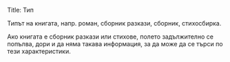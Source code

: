 Title: Тип

Типът на книгата, напр. роман, сборник разкази, сборник, стихосбирка.

Ако книгата е сборник разкази или стихове, полето задължително се попълва, дори и да няма такава информация, за да може да се търси по тези характеристики.
